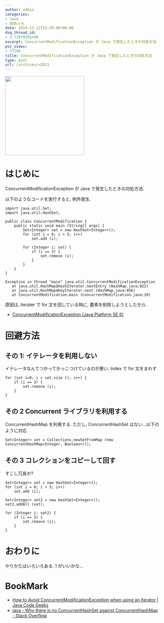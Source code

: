 ```yaml
---
author: admin
categories:
- Java
- 技術メモ
date: 2014-12-12T15:59:00+00:00
dsq_thread_id:
- 3.7297935e+09
excerpt: ConcurrentModificationException が Java で発生したときの対処方法
pvc_views:
- 17296
title: ConcurrentModificationException が Java で発生したときの対処方法
type: post
url: /archives/=2811
---
```


<a href="https://futurismo.biz/wp-content/uploads/java.png"><img alt="" src="https://futurismo.biz/wp-content/uploads/java.png" width="256" height="256" /></a>

はじめに
========

ConcurrentModificationException が Java で発生したときの対処方法.

以下のようなコードを実行すると, 例外発生.

``` {.java}
import java.util.Set;
import java.util.HashSet;

public class ConcurrentModification {
    public static void main (String[] args) {
        Set<Integer> set = new HashSet<Integer>();
        for (int i = 0; i < 5; i++)
            set.add (i);

        for (Integer i: set) {
            if (i == 3) {
                set.remove (i);
            }
        }
    }
}
```

``` {.bash}
Exception in thread "main" java.util.ConcurrentModificationException
   at java.util.HashMap$HashIterator.nextEntry (HashMap.java:922)
   at java.util.HashMap$KeyIterator.next (HashMap.java:956)
   at ConcurrentModification.main (ConcurrentModification.java:10)
```

原因は, iterater で for 文を回している時に, 要素を削除しようとしたから.

-   [ConcurrentModificationException (Java Platform
    SE 6)](https://e-class.center.yuge.ac.jp/jdk_docs/ja/api/java/util/ConcurrentModificationException.html)

回避方法
========

その 1: イテレータを利用しない
------------------------------

イテレータなんてつかってかっこつけているのが悪い. Index で for
文をまわす

``` {.java}
for (int i=0; i < set.size (); i++) {
    if (i == 3) {
        set.remove (i);
    }
}
```

その 2 Concurrent ライブラリを利用する
--------------------------------------

ConcurrentHashMap を利用する. ただし, ConcurrentHashSet
はない...以下のように対応

``` {.java}
Set<Integer> set = Collections.newSetFromMap (new ConcurrentHashMap<Integer, Boolean>());
```

その 3 コレクションをコピーして回す
-----------------------------------

すこし冗長か?

``` {.java}
Set<Integer> set = new HashSet<Integer>();
for (int i = 0; i < 5; i++)
    set.add (i);

Set<Integer> set2 = new HashSet<Integer>();
set2.addAll (set);

for (Integer i: set2) {
    if (i == 3) {
        set.remove (i);
    }
}
```

おわりに
========

やりかたはいろいろある. 1 がいいかな...

BookMark
========

-   [How to Avoid ConcurrentModificationException when using an Iterator
    | Java Code
    Geeks](https://www.javacodegeeks.com/2011/05/avoid-concurrentmodificationexception.html)
-   [java - Why there is no ConcurrentHashSet against
    ConcurrentHashMap - Stack
    Overflow](https://stackoverflow.com/questions/6992608/why-there-is-no-concurrenthashset-against-concurrenthashmap)

